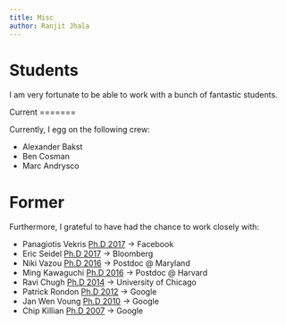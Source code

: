```yaml
---
title: Misc 
author: Ranjit Jhala
---
```


# Students

I am very fortunate to be able to work with a bunch of fantastic students.

<div class="section">
Current
=======

Currently, I egg on the following crew:

+ Alexander Bakst
+ Ben Cosman
+ Marc Andrysco

</div>

<div class="section">

Former 
======

Furthermore, I grateful to have had the chance to work closely with:

+ Panagiotis Vekris [Ph.D 2017](static/vekris.pdf)      &rarr; Facebook
+ Eric Seidel    [Ph.D 2017](static/seidel.pdf)         &rarr; Bloomberg
+ Niki Vazou     [Ph.D 2016](static/vazou.pdf)          &rarr; Postdoc @ Maryland
+ Ming Kawaguchi [Ph.D 2016](static/kawaguchi.pdf)      &rarr; Postdoc @ Harvard
+ Ravi Chugh     [Ph.D 2014](static/ravi-chugh.pdf)     &rarr; University of Chicago
+ Patrick Rondon [Ph.D 2012](static/pat-rondon.pdf)     &rarr; Google
+ Jan Wen Voung  [Ph.D 2010](static/jan-voung.pdf)      &rarr; Google
+ Chip Killian   [Ph.D 2007](static/chip-killian.pdf)   &rarr; Google

</div>

